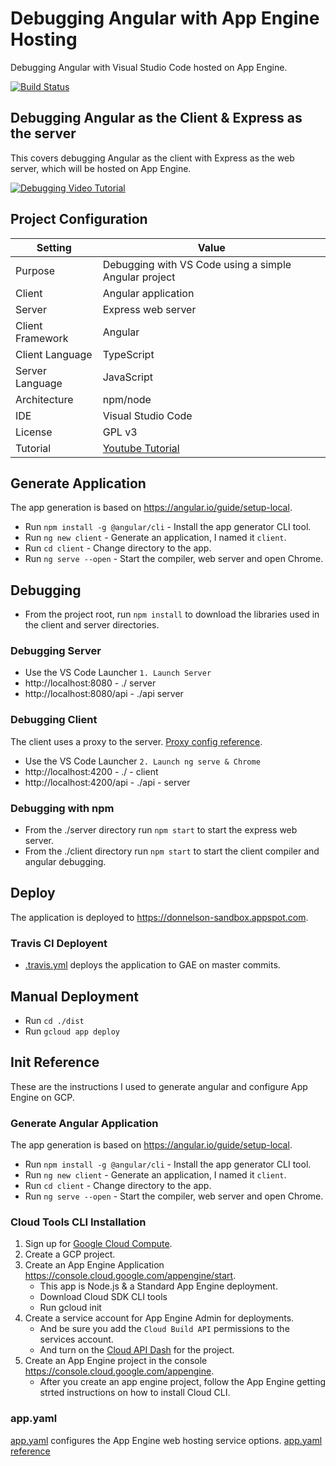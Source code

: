 # Debugging Angular with App Engine Hosting
Debugging Angular with Visual Studio Code hosted on App Engine.

[![Build Status](https://travis-ci.org/branflake2267/debugging-angular-appengine.svg?branch=master)](https://travis-ci.org/branflake2267/debugging-angular-appengine)


## Debugging Angular as the Client & Express as the server
This covers debugging Angular as the client with Express as the web server, which will be hosted on App Engine. 

[![Debugging Video Tutorial](https://img.youtube.com/vi/oT9jTNL56S0/0.jpg)](https://www.youtube.com/watch?v=oT9jTNL56S0)

## Project Configuration
| Setting | Value |
| --- | --- |
| Purpose | Debugging with VS Code using a simple Angular project |
| Client | Angular application |
| Server | Express web server |
| Client Framework | Angular |
| Client Language | TypeScript |
| Server Language | JavaScript |
| Architecture | npm/node |
| IDE | Visual Studio Code |
| License | GPL v3 |
| Tutorial | [Youtube Tutorial](https://www.youtube.com/watch?v=oT9jTNL56S0)|


## Generate Application
The app generation is based on https://angular.io/guide/setup-local.

* Run `npm install -g @angular/cli` - Install the app generator CLI tool.
* Run `ng new client` - Generate an application, I named it `client`.
* Run `cd client` - Change directory to the app.
* Run `ng serve --open` - Start the compiler, web server and open Chrome. 


## Debugging

* From the project root, run `npm install` to download the libraries used in the client and server directories.

### Debugging Server
* Use the VS Code Launcher `1. Launch Server`
* http://localhost:8080 - ./ server
* http://localhost:8080/api - ./api server

### Debugging Client
The client uses a proxy to the server. [Proxy config reference](https://github.com/angular/angular-cli/blob/master/docs/documentation/stories/proxy.md).

* Use the VS Code Launcher `2. Launch ng serve & Chrome`
* http://localhost:4200 - ./ - client
* http://localhost:4200/api - ./api - server

### Debugging with npm

* From the ./server directory run `npm start` to start the express web server. 
* From the ./client directory  run `npm start` to start the client compiler and angular debugging. 


## Deploy

The application is deployed to https://donnelson-sandbox.appspot.com.

### Travis CI Deployent

* [.travis.yml](https://travis-ci.org/github/branflake2267/debugging-angular-appengine) deploys the application to GAE on master commits.

## Manual Deployment

* Run `cd ./dist`
* Run `gcloud app deploy`


## Init Reference
These are the instructions I used to generate angular and configure App Engine on GCP. 

### Generate Angular Application
The app generation is based on https://angular.io/guide/setup-local.

* Run `npm install -g @angular/cli` - Install the app generator CLI tool.
* Run `ng new client` - Generate an application, I named it `client`.
* Run `cd client` - Change directory to the app.
* Run `ng serve --open` - Start the compiler, web server and open Chrome. 


### Cloud Tools CLI Installation

1. Sign up for [Google Cloud Compute](https://console.cloud.google.com/).
2. Create a GCP project.
3. Create an App Engine Application https://console.cloud.google.com/appengine/start.
    - This app is Node.js & a Standard App Engine deployment.
    - Download Cloud SDK CLI tools
    - Run gcloud init
4. Create a service account for App Engine Admin for deployments. 
    - And be sure you add the `Cloud Build API` permissions to the services account. 
    - And turn on the [Cloud API Dash](https://console.developers.google.com/apis/api/cloudbuild.googleapis.com/overview) for the project.
5. Create an App Engine project in the console https://console.cloud.google.com/appengine.
    - After you create an app engine project, follow the App Engine getting strted instructions on how to install Cloud CLI.

### app.yaml
[app.yaml](./server/app.yaml) configures the App Engine web hosting service options. [app.yaml reference](https://cloud.google.com/appengine/docs/standard/nodejs/config/appref)


